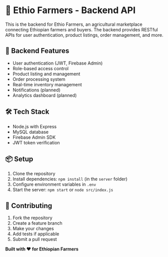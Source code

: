 
# 🌾 Ethio Farmers - Backend API

This is the backend for Ethio Farmers, an agricultural marketplace connecting Ethiopian farmers and buyers. The backend provides RESTful APIs for user authentication, product listings, order management, and more.

## 🚀 Backend Features

- User authentication (JWT, Firebase Admin)
- Role-based access control
- Product listing and management
- Order processing system
- Real-time inventory management
- Notifications (planned)
- Analytics dashboard (planned)

## 🛠️ Tech Stack

- Node.js with Express
- MySQL database
- Firebase Admin SDK
- JWT token verification

## 📦 Setup

1. Clone the repository
2. Install dependencies: `npm install` (in the `server` folder)
3. Configure environment variables in `.env`
4. Start the server: `npm start` or `node src/index.js`

## 🤝 Contributing

1. Fork the repository
2. Create a feature branch
3. Make your changes
4. Add tests if applicable
5. Submit a pull request

**Built with ❤️ for Ethiopian Farmers**
